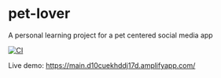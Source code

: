 # pet-lover
A personal learning project for a pet centered social media app

[![CI](https://github.com/astanzani/pet-lover/actions/workflows/ci.yml/badge.svg)](https://github.com/astanzani/pet-lover/actions/workflows/ci.yml)

Live demo: https://main.d10cuekhddj17d.amplifyapp.com/
